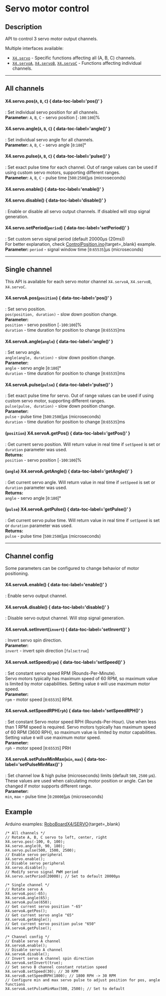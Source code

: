 # Servo motor control

## Description

API to control 3 servo motor output channels.  

Multiple interfaces available:  
- [`X4.servo`](#all-channels) - Specific functions affecting all (A, B, C) channels.  
- [`X4.servoA`](#single-channel), [`X4.servoB`](#single-channel), [`X4.servoC`](#single-channel) - Functions affecting individual channels.  

***

## All channels

#### X4.servo.pos(`A`, `B`, `C`) { data-toc-label='pos()' }
: Set individual servo position for all channels.  
**Parameter:** `A`, `B`, `C` - servo position [`-100`:`100`]%  

#### X4.servo.angle(`A`, `B`, `C`) { data-toc-label='angle()' }
: Set individual servo angle for all channels.  
**Parameter:** `A`, `B`, `C` - servo angle [`0`:`180`]°  

#### X4.servo.pulse(`A`, `B`, `C`) { data-toc-label='pulse()' }
: Set exact pulse time for each channel. Out of range values can be used if using custom servo motors, supporting different ranges.  
**Parameter:** `A`, `B`, `C` - pulse time [`500`:`2500`]µs (microseconds)  

#### X4.servo.enable() { data-toc-label='enable()' }
#### X4.servo.disable() { data-toc-label='disable()' }
: Enable or disable all servo output channels. If disabled will stop signal generation.  

#### X4.servo.setPeriod(`period`) { data-toc-label='setPeriod()' }
: Set custom servo signal period (default 20000µs (20ms))  
For better explanation, check [ControlPosition.ino](https://github.com/totemmaker/TotemArduinoBoards/blob/master/libraries/TotemX4/examples/SERVO/ControlPosition/ControlPosition.ino){target=_blank} example.  
**Parameter:** `period` - signal window time [`0`:`65535`]µs (microseconds)  

***

## Single channel

This API is available for each servo motor channel `X4.servoA`, `X4.servoB`, `X4.servoC`.

#### X4.servoA.pos(`position`) { data-toc-label='pos()' }
: Set servo position.  
`pos(position, duration)` - slow down position change.  
**Parameter:**  
`position` - servo position [`-100`:`100`]%  
`duration` - time duration for position to change [`0`:`65535`]ms  

#### X4.servoA.angle(`angle`) { data-toc-label='angle()' }
: Set servo angle.  
`angle(angle, duration)` - slow down position change.  
**Parameter:**  
`angle` - servo angle [`0`:`180`]°  
`duration` - time duration for position to change [`0`:`65535`]ms  

#### X4.servoA.pulse(`pulse`) { data-toc-label='pulse()' }
: Set exact pulse time for servo. Out of range values can be used if using custom servo motor, supporting different ranges.  
`pulse(pulse, duration)` - slow down position change.  
**Parameter:**  
`pulse` - pulse time [`500`:`2500`]µs (microseconds)  
`duration` - time duration for position to change [`0`:`65535`]ms  

#### (`position`) X4.servoA.getPos() { data-toc-label='getPos()' }
: Get current servo position. Will return value in real time if `setSpeed` is set or `duration` parameter was used.  
**Returns:**  
`position` - servo position [`-100`:`100`]%  

#### (`angle`) X4.servoA.getAngle() { data-toc-label='getAngle()' }
: Get current servo angle. Will return value in real time if `setSpeed` is set or `duration` parameter was used.  
**Returns:**  
`angle` - servo angle [`0`:`180`]°  

#### (`pulse`) X4.servoA.getPulse() { data-toc-label='getPulse()' }
: Get current servo pulse time. Will return value in real time if `setSpeed` is set or `duration` parameter was used.  
**Returns:**  
`pulse` - pulse time [`500`:`2500`]µs (microseconds)  

***

## Channel config

Some parameters can be configured to change behavior of motor positioning.

#### X4.servoA.enable() { data-toc-label='enable()' }
: Enable servo output channel.  

#### X4.servoA.disable() { data-toc-label='disable()' }
: Disable servo output channel. Will stop signal generation.  

#### X4.servoA.setInvert(`invert`) { data-toc-label='setInvert()' }
: Invert servo spin direction.  
**Parameter:**  
`invert` - invert spin direction [`false`:`true`]  

#### X4.servoA.setSpeed(`rpm`) { data-toc-label='setSpeed()' }
: Set constant servo speed RPM (Rounds-Per-Minute).  
Servo motors typically has maximum speed of 60 RPM, so maximum value is limited by motor capabilities. Setting value `0` will use maximum motor speed.  
**Parameter:**  
`rpm` - motor speed [`0`:`65535`] RPM.  

#### X4.servoA.setSpeedRPH(`rph`) { data-toc-label='setSpeedRPH()' }
: Set constant Servo motor speed RPH (Rounds-Per-Hour). Use when less than 1 RPM speed is required. Servo motors typically has maximum speed of 60 RPM (3600 RPH), so maximum value is limited by motor capabilities. Setting value `0` will use maximum motor speed.  
**Parameter:**  
`rph` - motor speed [`0`:`65535`] PRH  

#### X4.servoA.setPulseMinMax(`min`, `max`) { data-toc-label='setPulseMinMax()' }
: Set channel low & high pulse (microseconds) limits (default `500`, `2500` µs). These values are used when calculating motor position or angle. Can be changed if motor supports different range.  
**Parameter:**  
`min`, `max` - pulse time [`0`:`20000`]µs (microseconds)  

## Example

Arduino examples: [RoboBoardX4/SERVO](https://github.com/totemmaker/TotemArduinoBoards/tree/master/libraries/TotemX4/examples/SERVO){target=_blank}

```arduino
/* All channels */
// Rotate A, B, C servo to left, center, right
X4.servo.pos(-100, 0, 100);
X4.servo.angle(0, 90, 180);
X4.servo.pulse(500, 1500, 2500);
// Enable servo peripheral
X4.servo.enable();
// Disable servo peripheral
X4.servo.disable();
// Modify servo signal PWM period
X4.servo.setPeriod(20000); // Set to default 20000µs
```
```arduino
/* Single channel */
// Rotate servo A
X4.servoA.pos(-65);
X4.servoA.angle(65);
X4.servoA.pulse(650);
// Get current servo position "-65"
X4.servoA.getPos();
// Get current servo angle "65"
X4.servoA.getAngle();
// Get current servo position pulse "650"
X4.servoA.getPulse();
```
```arduino
/* Channel config */
// Enable servo A channel
X4.servoA.enable();
// Disable servo A channel
X4.servoA.disable();
// Invert servo A channel spin direction
X4.servoA.setInvert(true);
// Set servo B channel constant rotation speed
X4.servoB.setSpeed(30); // 30 RPM
X4.servoB.setSpeedRPH(1800); // 1800 RPH -> 30 RPM
// Configure min and max servo pulse to adjust position for pos, angle functions
X4.servoA.setPulseMinMax(500, 2500); // Set to default
```